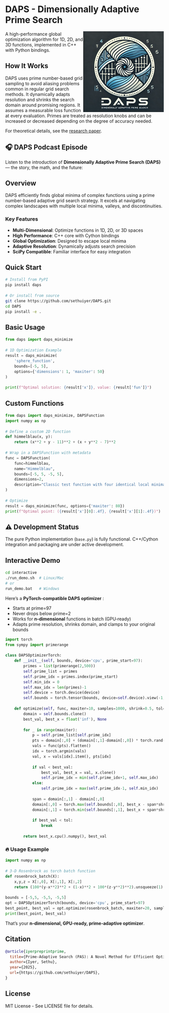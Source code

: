 # DAPS - Dimensionally Adaptive Prime Search

<img src="./LOGO.webp" height="256px" width="256px" alt="DAPS Logo" align="right"/>

A high-performance global optimization algorithm for 1D, 2D, and 3D functions, implemented in C++ with Python bindings.

## How It Works

DAPS uses prime number-based grid sampling to avoid aliasing problems common in regular grid search methods. It dynamically adapts resolution and shrinks the search domain around promising regions.
It assumes a measurable loss function at every evaluation. Primes are treated as resolution knobs and can be increased or decreased depending on the degree of accuracy needed.

For theoretical details, see the [research paper](paper/build/daps_paper.pdf).


## 🎧 DAPS Podcast Episode

Listen to the introduction of **Dimensionally Adaptive Prime Search (DAPS)** — the story, the math, and the future:

## Overview

DAPS efficiently finds global minima of complex functions using a prime number-based adaptive grid search strategy. It excels at navigating complex landscapes with multiple local minima, valleys, and discontinuities.

### Key Features

- **Multi-Dimensional**: Optimize functions in 1D, 2D, or 3D spaces
- **High Performance**: C++ core with Cython bindings
- **Global Optimization**: Designed to escape local minima
- **Adaptive Resolution**: Dynamically adjusts search precision
- **SciPy Compatible**: Familiar interface for easy integration

## Quick Start

```bash
# Install from PyPI
pip install daps

# Or install from source
git clone https://github.com/sethuiyer/DAPS.git
cd DAPS
pip install -e .
```

## Basic Usage

```python
from daps import daps_minimize

# 1D Optimization Example
result = daps_minimize(
    'sphere_function',
    bounds=[-5, 5],
    options={'dimensions': 1, 'maxiter': 50}
)

print(f"Optimal solution: {result['x']}, value: {result['fun']}")
```

## Custom Functions

```python
from daps import daps_minimize, DAPSFunction
import numpy as np

# Define a custom 2D function
def himmelblau(x, y):
    return (x**2 + y - 11)**2 + (x + y**2 - 7)**2

# Wrap in a DAPSFunction with metadata
func = DAPSFunction(
    func=himmelblau,
    name="Himmelblau",
    bounds=[-5, 5, -5, 5],
    dimensions=2,
    description="Classic test function with four identical local minima"
)

# Optimize
result = daps_minimize(func, options={'maxiter': 80})
print(f"Optimal point: ({result['x'][0]:.4f}, {result['x'][1]:.4f})")
```

## ⚠️ Development Status

The pure Python implementation (`base.py`) is fully functional. C++/Cython integration and packaging are under active development.

## Interactive Demo

```bash
cd interactive
./run_demo.sh  # Linux/Mac
# or
run_demo.bat   # Windows
```

Here’s a **PyTorch‑compatible DAPS optimizer** :

- Starts at prime=97  
- Never drops below prime=2  
- Works for **n‑dimensional** functions in batch (GPU‑ready)  
- Adapts prime resolution, shrinks domain, and clamps to your original bounds  

```python
import torch
from sympy import primerange

class DAPSOptimizerTorch:
    def __init__(self, bounds, device='cpu', prime_start=97):
        primes = list(primerange(2,500))
        self.prime_list = primes
        self.prime_idx = primes.index(prime_start)
        self.min_idx = 0
        self.max_idx = len(primes)-1
        self.device = torch.device(device)
        self.bounds = torch.tensor(bounds, device=self.device).view(-1,2)

    def optimize(self, func, maxiter=10, samples=1000, shrink=0.5, tol=1e-6):
        domain = self.bounds.clone()
        best_val, best_x = float('inf'), None

        for _ in range(maxiter):
            p = self.prime_list[self.prime_idx]
            pts = domain[:,0] + (domain[:,1]-domain[:,0]) * torch.rand(samples, self.bounds.size(0), device=self.device)
            vals = func(pts).flatten()
            idx = torch.argmin(vals)
            val, x = vals[idx].item(), pts[idx]

            if val < best_val:
                best_val, best_x = val, x.clone()
                self.prime_idx = min(self.prime_idx+1, self.max_idx)
            else:
                self.prime_idx = max(self.prime_idx-1, self.min_idx)

            span = domain[:,1] - domain[:,0]
            domain[:,0] = torch.max(self.bounds[:,0], best_x - span*shrink/2)
            domain[:,1] = torch.min(self.bounds[:,1], best_x + span*shrink/2)

            if best_val < tol:
                break

        return best_x.cpu().numpy(), best_val
```

### 🔥 Usage Example

```python
import numpy as np

# 3‑D Rosenbrock as torch batch function
def rosenbrock_batch(X):
    x,y,z = X[:,0], X[:,1], X[:,2]
    return (100*(y-x**2)**2 + (1-x)**2 + 100*(z-y**2)**2).unsqueeze(1)

bounds = [-5,5, -5,5, -5,5]
opt = DAPSOptimizerTorch(bounds, device='cpu', prime_start=97)
best_point, best_val = opt.optimize(rosenbrock_batch, maxiter=20, samples=2000)
print(best_point, best_val)
```

That’s your **n‑dimensional, GPU‑ready, prime‑adaptive optimizer**.


## Citation

```bibtex
@article{iyerpreprintprime,
  title={Prime-Adaptive Search (PAS): A Novel Method for Efficient Optimization in Discontinuous Landscapes},
  author={Iyer, Sethu},
  year={2025},
  url={https://github.com/sethuiyer/DAPS},
}
```

## License

MIT License - See LICENSE file for details.
